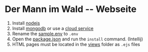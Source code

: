 # Der Mann im Wald -- Webseite

1. Install [nodejs](https://nodejs.org/en/download/)
2. Install [mongodb](https://www.mongodb.com/try/download/compass) or use a [cloud service](https://www.mongodb.com/1)
3. Rename the [sample.env](.env) to `.env`
4. Open the [package.json](package.json) and run the `install` command. (Intellij)
5. HTML pages must be located in the [views](/views) folder as `.ejs` files

